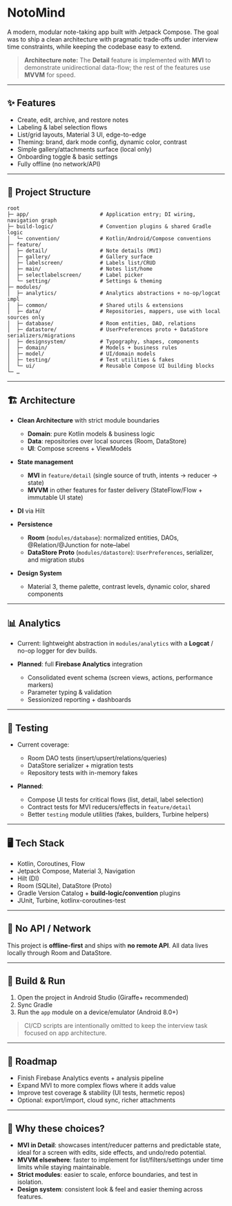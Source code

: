 # NotoMind

A modern, modular note-taking app built with Jetpack Compose. The goal was to ship a clean architecture with pragmatic trade-offs under interview time constraints, while keeping the codebase easy to extend.

> **Architecture note:** The **Detail** feature is implemented with **MVI** to demonstrate unidirectional data-flow; the rest of the features use **MVVM** for speed.

---

## ✨ Features

* Create, edit, archive, and restore notes
* Labeling & label selection flows
* List/grid layouts, Material 3 UI, edge-to-edge
* Theming: brand, dark mode config, dynamic color, contrast
* Simple gallery/attachments surface (local only)
* Onboarding toggle & basic settings
* Fully offline (no network/API)

---

## 🧱 Project Structure

```
root
├─ app/                       # Application entry; DI wiring, navigation graph
├─ build-logic/               # Convention plugins & shared Gradle logic
│  └─ convention/             # Kotlin/Android/Compose conventions
├─ feature/
│  ├─ detail/                 # Note details (MVI)
│  ├─ gallery/                # Gallery surface
│  ├─ labelscreen/            # Labels list/CRUD
│  ├─ main/                   # Notes list/home
│  ├─ selectlabelscreen/      # Label picker
│  └─ setting/                # Settings & theming
├─ modules/
│  ├─ analytics/              # Analytics abstractions + no-op/logcat impl
│  ├─ common/                 # Shared utils & extensions
│  ├─ data/                   # Repositories, mappers, use with local sources only
│  ├─ database/               # Room entities, DAO, relations
│  ├─ datastore/              # UserPreferences proto + DataStore serializers/migrations
│  ├─ designsystem/           # Typography, shapes, components
│  ├─ domain/                 # Models + business rules
│  ├─ model/                  # UI/domain models
│  ├─ testing/                # Test utilities & fakes
│  └─ ui/                     # Reusable Compose UI building blocks
└─ …
```

---

## 🏗 Architecture

* **Clean Architecture** with strict module boundaries

    * **Domain**: pure Kotlin models & business logic
    * **Data**: repositories over local sources (Room, DataStore)
    * **UI**: Compose screens + ViewModels
* **State management**

    * **MVI** in `feature/detail` (single source of truth, intents → reducer → state)
    * **MVVM** in other features for faster delivery (StateFlow/Flow + immutable UI state)
* **DI** via Hilt
* **Persistence**

    * **Room** (`modules/database`): normalized entities, DAOs, @Relation/@Junction for note–label
    * **DataStore Proto** (`modules/datastore`): `UserPreferences`, serializer, and migration stubs
* **Design System**

    * Material 3, theme palette, contrast levels, dynamic color, shared components

---

## 📊 Analytics

* Current: lightweight abstraction in `modules/analytics` with a **Logcat** / no-op logger for dev builds.
* **Planned**: full **Firebase Analytics** integration

    * Consolidated event schema (screen views, actions, performance markers)
    * Parameter typing & validation
    * Sessionized reporting + dashboards

---

## 🧪 Testing

* Current coverage:

    * Room DAO tests (insert/upsert/relations/queries)
    * DataStore serializer + migration tests
    * Repository tests with in-memory fakes
* **Planned**:

    * Compose UI tests for critical flows (list, detail, label selection)
    * Contract tests for MVI reducers/effects in `feature/detail`
    * Better `testing` module utilities (fakes, builders, Turbine helpers)

---

## 🖥 Tech Stack

* Kotlin, Coroutines, Flow
* Jetpack Compose, Material 3, Navigation
* Hilt (DI)
* Room (SQLite), DataStore (Proto)
* Gradle Version Catalog + **build-logic/convention** plugins
* JUnit, Turbine, kotlinx-coroutines-test

---

## 🔌 No API / Network

This project is **offline-first** and ships with **no remote API**. All data lives locally through Room and DataStore.

---

## 🚀 Build & Run

1. Open the project in Android Studio (Giraffe+ recommended)
2. Sync Gradle
3. Run the `app` module on a device/emulator (Android 8.0+)

> CI/CD scripts are intentionally omitted to keep the interview task focused on app architecture.

---

## 🔮 Roadmap

* Finish Firebase Analytics events + analysis pipeline
* Expand MVI to more complex flows where it adds value
* Improve test coverage & stability (UI tests, hermetic repos)
* Optional: export/import, cloud sync, richer attachments

---

## 📌 Why these choices?

* **MVI in Detail**: showcases intent/reducer patterns and predictable state, ideal for a screen with edits, side effects, and undo/redo potential.
* **MVVM elsewhere**: faster to implement for list/filters/settings under time limits while staying maintainable.
* **Strict modules**: easier to scale, enforce boundaries, and test in isolation.
* **Design system**: consistent look & feel and easier theming across features.

